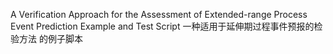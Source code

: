 A Verification Approach for the Assessment of Extended-range Process Event Prediction  Example and Test Script
一种适用于延伸期过程事件预报的检验方法 的例子脚本

